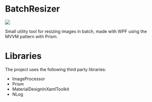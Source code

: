 # BatchResizer
 ![](http://i.imgur.com/GGIjg0O.png)

Small utility tool for resizing images in batch, made with WPF using the MVVM pattern with Prism.

# Libraries
The project uses the following third party libraries:

* ImageProcessor
* Prism
* MaterialDesignInXamlToolkit
* NLog
